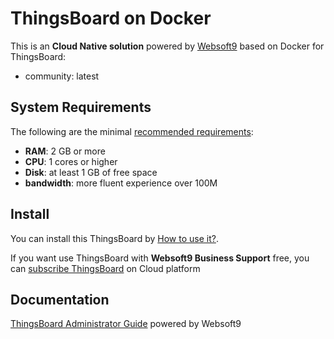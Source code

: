 # ThingsBoard on Docker  

This is an **Cloud Native solution** powered by [Websoft9](https://www.websoft9.com) based on Docker for ThingsBoard:

 - community:  latest


## System Requirements

The following are the minimal [recommended requirements](https://thingsboard.io/docs/user-guide/install/docker):

* **RAM**: 2 GB or more
* **CPU**: 1 cores or higher
* **Disk**: at least 1 GB of free space
* **bandwidth**: more fluent experience over 100M  

## Install

You can install this ThingsBoard by [How to use it?](https://github.com/Websoft9/docker-library#how-to-use-it).   

If you want use ThingsBoard with **Websoft9 Business Support** free, you can [subscribe ThingsBoard](https://www.websoft9.com/apps) on Cloud platform

## Documentation

[ThingsBoard Administrator Guide](https://support.websoft9.com/docs/thingsboard) powered by Websoft9